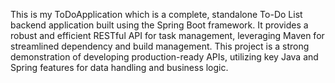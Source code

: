 This is my ToDoApplication which is a complete, standalone To-Do List backend application built using the Spring Boot framework. It provides a robust and efficient RESTful API for task management, leveraging Maven for streamlined dependency and build management. This project is a strong demonstration of developing production-ready APIs, utilizing key Java and Spring features for data handling and business logic.

